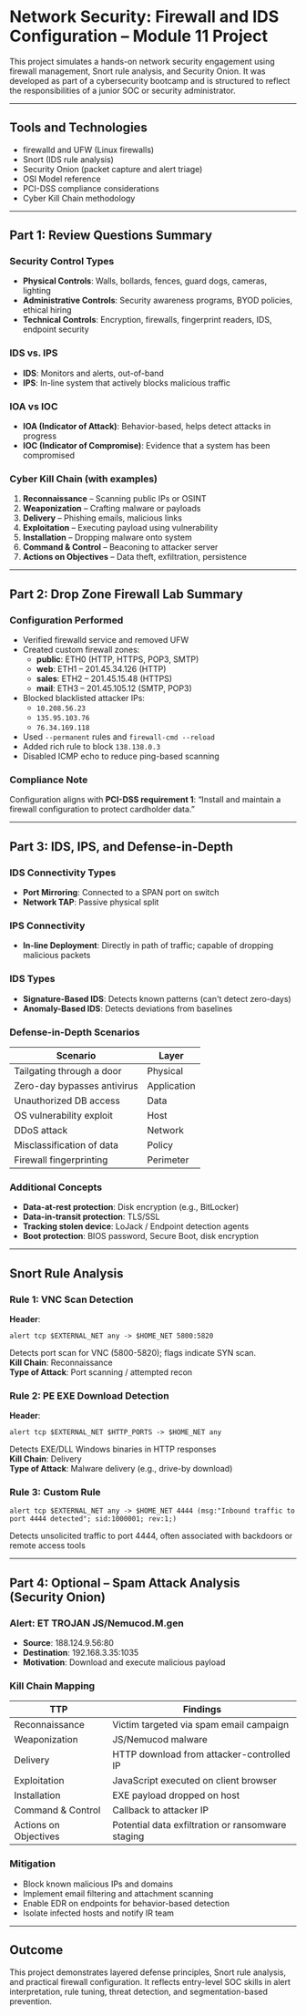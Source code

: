 
# Network Security: Firewall and IDS Configuration – Module 11 Project

This project simulates a hands-on network security engagement using firewall management, Snort rule analysis, and Security Onion. It was developed as part of a cybersecurity bootcamp and is structured to reflect the responsibilities of a junior SOC or security administrator.

---

## Tools and Technologies

- firewalld and UFW (Linux firewalls)
- Snort (IDS rule analysis)
- Security Onion (packet capture and alert triage)
- OSI Model reference
- PCI-DSS compliance considerations
- Cyber Kill Chain methodology

---

## Part 1: Review Questions Summary

### Security Control Types

- **Physical Controls**: Walls, bollards, fences, guard dogs, cameras, lighting  
- **Administrative Controls**: Security awareness programs, BYOD policies, ethical hiring  
- **Technical Controls**: Encryption, firewalls, fingerprint readers, IDS, endpoint security

### IDS vs. IPS

- **IDS**: Monitors and alerts, out-of-band  
- **IPS**: In-line system that actively blocks malicious traffic

### IOA vs IOC

- **IOA (Indicator of Attack)**: Behavior-based, helps detect attacks in progress  
- **IOC (Indicator of Compromise)**: Evidence that a system has been compromised

### Cyber Kill Chain (with examples)

1. **Reconnaissance** – Scanning public IPs or OSINT
2. **Weaponization** – Crafting malware or payloads
3. **Delivery** – Phishing emails, malicious links
4. **Exploitation** – Executing payload using vulnerability
5. **Installation** – Dropping malware onto system
6. **Command & Control** – Beaconing to attacker server
7. **Actions on Objectives** – Data theft, exfiltration, persistence

---

## Part 2: Drop Zone Firewall Lab Summary

### Configuration Performed

- Verified firewalld service and removed UFW
- Created custom firewall zones:
  - **public**: ETH0 (HTTP, HTTPS, POP3, SMTP)
  - **web**: ETH1 – 201.45.34.126 (HTTP)
  - **sales**: ETH2 – 201.45.15.48 (HTTPS)
  - **mail**: ETH3 – 201.45.105.12 (SMTP, POP3)
- Blocked blacklisted attacker IPs:
  - `10.208.56.23`
  - `135.95.103.76`
  - `76.34.169.118`
- Used `--permanent` rules and `firewall-cmd --reload`
- Added rich rule to block `138.138.0.3`
- Disabled ICMP echo to reduce ping-based scanning

### Compliance Note

Configuration aligns with **PCI-DSS requirement 1**: “Install and maintain a firewall configuration to protect cardholder data.”

---

## Part 3: IDS, IPS, and Defense-in-Depth

### IDS Connectivity Types

- **Port Mirroring**: Connected to a SPAN port on switch  
- **Network TAP**: Passive physical split

### IPS Connectivity

- **In-line Deployment**: Directly in path of traffic; capable of dropping malicious packets

### IDS Types

- **Signature-Based IDS**: Detects known patterns (can't detect zero-days)  
- **Anomaly-Based IDS**: Detects deviations from baselines

### Defense-in-Depth Scenarios

| Scenario | Layer |
|----------|-------|
| Tailgating through a door | Physical |
| Zero-day bypasses antivirus | Application |
| Unauthorized DB access | Data |
| OS vulnerability exploit | Host |
| DDoS attack | Network |
| Misclassification of data | Policy |
| Firewall fingerprinting | Perimeter |

### Additional Concepts

- **Data-at-rest protection**: Disk encryption (e.g., BitLocker)  
- **Data-in-transit protection**: TLS/SSL  
- **Tracking stolen device**: LoJack / Endpoint detection agents  
- **Boot protection**: BIOS password, Secure Boot, disk encryption

---

## Snort Rule Analysis

### Rule 1: VNC Scan Detection

**Header**:
```
alert tcp $EXTERNAL_NET any -> $HOME_NET 5800:5820
```
Detects port scan for VNC (5800-5820); flags indicate SYN scan.  
**Kill Chain**: Reconnaissance  
**Type of Attack**: Port scanning / attempted recon

### Rule 2: PE EXE Download Detection

**Header**:
```
alert tcp $EXTERNAL_NET $HTTP_PORTS -> $HOME_NET any
```
Detects EXE/DLL Windows binaries in HTTP responses  
**Kill Chain**: Delivery  
**Type of Attack**: Malware delivery (e.g., drive-by download)

### Rule 3: Custom Rule

```snort
alert tcp $EXTERNAL_NET any -> $HOME_NET 4444 (msg:"Inbound traffic to port 4444 detected"; sid:1000001; rev:1;)
```
Detects unsolicited traffic to port 4444, often associated with backdoors or remote access tools

---

## Part 4: Optional – Spam Attack Analysis (Security Onion)

### Alert: ET TROJAN JS/Nemucod.M.gen

- **Source**: 188.124.9.56:80  
- **Destination**: 192.168.3.35:1035  
- **Motivation**: Download and execute malicious payload

### Kill Chain Mapping

| TTP             | Findings |
|-----------------|----------|
| Reconnaissance  | Victim targeted via spam email campaign |
| Weaponization   | JS/Nemucod malware |
| Delivery        | HTTP download from attacker-controlled IP |
| Exploitation    | JavaScript executed on client browser |
| Installation    | EXE payload dropped on host |
| Command & Control | Callback to attacker IP |
| Actions on Objectives | Potential data exfiltration or ransomware staging |

### Mitigation

- Block known malicious IPs and domains
- Implement email filtering and attachment scanning
- Enable EDR on endpoints for behavior-based detection
- Isolate infected hosts and notify IR team

---

## Outcome

This project demonstrates layered defense principles, Snort rule analysis, and practical firewall configuration. It reflects entry-level SOC skills in alert interpretation, rule tuning, threat detection, and segmentation-based prevention.
